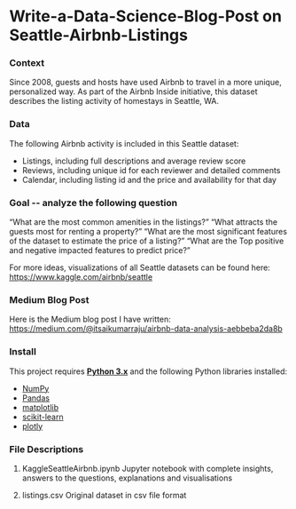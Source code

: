# Write-a-Data-Science-Blog-Post on Seattle-Airbnb-Listings

### Context
Since 2008, guests and hosts have used Airbnb to travel in a more unique, personalized way. As part of the Airbnb Inside initiative, this dataset describes the listing activity of homestays in Seattle, WA.

### Data
The following Airbnb activity is included in this Seattle dataset: 
  * Listings, including full descriptions and average review score  
  * Reviews, including unique id for each reviewer and detailed comments  
  * Calendar, including listing id and the price and availability for that day

### Goal -- analyze the following question
“What are the most common amenities in the listings?”
“What attracts the guests most for renting a property?”
“What are the most significant features of the dataset to estimate the price of a listing?”
“What are the Top positive and negative impacted features to predict price?”

For more ideas, visualizations of all Seattle datasets can be found here: https://www.kaggle.com/airbnb/seattle

### Medium Blog Post
Here is the Medium blog post I have written: https://medium.com/@itsaikumarraju/airbnb-data-analysis-aebbeba2da8b

### Install

This project requires [**Python 3.x**](https://www.python.org/downloads/release/python-364/) and the following Python libraries installed:

- [NumPy](http://www.numpy.org/)
- [Pandas](http://pandas.pydata.org)
- [matplotlib](http://matplotlib.org/)
- [scikit-learn](http://scikit-learn.org/stable/)
- [plotly](https://plot.ly/python/getting-started/)


### File Descriptions
1. KaggleSeattleAirbnb.ipynb
Jupyter notebook with complete insights, answers to the questions, explanations and visualisations

2. listings.csv
Original dataset in csv file format